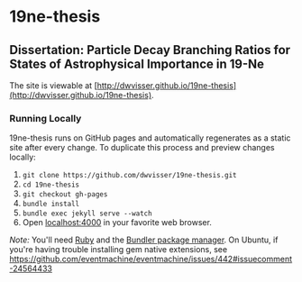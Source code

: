 19ne-thesis
===========

## Dissertation: Particle Decay Branching Ratios for States of Astrophysical Importance in 19-Ne

The site is viewable at
[http://dwvisser.github.io/19ne-thesis](http://dwvisser.github.io/19ne-thesis).

### Running Locally

19ne-thesis runs on GitHub pages and automatically regenerates as a static
site after every change. To duplicate this process and preview changes 
locally:

1. `git clone https://github.com/dwvisser/19ne-thesis.git`
2. `cd 19ne-thesis`
3. `git checkout gh-pages`
4. `bundle install`
5. `bundle exec jekyll serve --watch`
6. Open [localhost:4000](http://localhost:4000) in your favorite web browser.

*Note:* You'll need [Ruby](http://www.ruby-lang.org/) and the 
[Bundler package manager](http://gembundler.com/). On Ubuntu, if you're having
trouble installing gem native extensions, see https://github.com/eventmachine/eventmachine/issues/442#issuecomment-24564433

